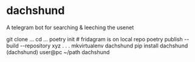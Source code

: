 # dachshund
A telegram bot for searching & leeching the usenet

git clone ...
cd ...
poetry init    # fridagram is on local repo
poetry publish --build --repository xyz
.
.
.
mkvirtualenv dachshund
pip install <from repository> dachshund
(dachshund) user@pc ~/path dachshund



